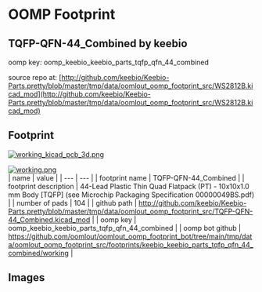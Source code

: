 # OOMP Footprint  
## TQFP-QFN-44_Combined  by keebio  
  
oomp key: oomp_keebio_keebio_parts_tqfp_qfn_44_combined  
  
source repo at: [http://github.com/keebio/Keebio-Parts.pretty/blob/master/tmp/data/oomlout_oomp_footprint_src/WS2812B.kicad_mod](http://github.com/keebio/Keebio-Parts.pretty/blob/master/tmp/data/oomlout_oomp_footprint_src/WS2812B.kicad_mod)  
## Footprint  
  
[![working_kicad_pcb_3d.png](working_kicad_pcb_3d_600.png)](working_kicad_pcb_3d.png)  
  
[![working.png](working_600.png)](working.png)  
| name | value | 
| --- | --- | 
| footprint name | TQFP-QFN-44_Combined | 
| footprint description | 44-Lead Plastic Thin Quad Flatpack (PT) - 10x10x1.0 mm Body [TQFP] (see Microchip Packaging Specification 00000049BS.pdf) | 
| number of pads | 104 | 
| github path | http://github.com/keebio/Keebio-Parts.pretty/blob/master/tmp/data/oomlout_oomp_footprint_src/TQFP-QFN-44_Combined.kicad_mod | 
| oomp key | oomp_keebio_keebio_parts_tqfp_qfn_44_combined | 
| oomp bot github | https://github.com/oomlout/oomlout_oomp_footprint_bot/tree/main/tmp/data/oomlout_oomp_footprint_src/footprints/keebio_keebio_parts_tqfp_qfn_44_combined/working | 
## Images  
